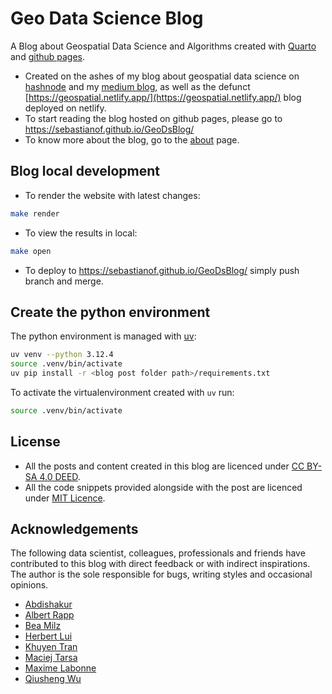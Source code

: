 # Geo Data Science Blog

A Blog about Geospatial Data Science and Algorithms created with [Quarto](https://quarto.org/) and [github pages](https://pages.github.com/).

- Created on the ashes of my blog about geospatial data science on [hashnode](https://geods.hashnode.dev/) and my [medium blog](https://medium.com/@sebastianof/), as well as the defunct [https://geospatial.netlify.app/](https://geospatial.netlify.app/) blog deployed on netlify.
- To start reading the blog hosted on github pages, please go to <https://sebastianof.github.io/GeoDsBlog/>
- To know more about the blog, go to the [about](https://sebastianof.github.io/GeoDsBlog/about/about.html) page.

## Blog local development

- To render the website with latest changes:

```bash
make render
```

- To view the results in local:

```bash
make open
```

- To deploy to <https://sebastianof.github.io/GeoDsBlog/> simply push branch and merge.

## Create the python environment

The python environment is managed with [uv](https://docs.astral.sh/uv/guides/install-python/):

```bash
uv venv --python 3.12.4
source .venv/bin/activate
uv pip install -r <blog post folder path>/requirements.txt
```

To activate the virtualenvironment created with `uv` run:


```bash
source .venv/bin/activate
```

## License

- All the posts and content created in this blog are licenced under [CC BY-SA 4.0 DEED](https://creativecommons.org/licenses/by-sa/4.0/).
- All the code snippets provided alongside with the post are licenced under [MIT Licence](https://choosealicense.com/licenses/mit/).

## Acknowledgements

The following data scientist, colleagues, professionals and friends have contributed to this blog with direct feedback or with indirect inspirations.
The author is the sole responsible for bugs, writing styles and occasional opinions.

- [Abdishakur](https://medium.com/@shakasom)
- [Albert Rapp](https://albert-rapp.de/posts/13_quarto_blog_writing_guide/13_quarto_blog_writing_guide.html)
- [Bea Milz](https://beamilz.com/posts/2022-06-05-creating-a-blog-with-quarto/en/)
- [Herbert Lui](https://herbertlui.medium.com/)
- [Khuyen Tran](https://khuyentran1476.medium.com/)
- [Maciej Tarsa](https://medium.com/@maciejtarsa)
- [Maxime Labonne](https://mlabonne.github.io/blog/)
- [Qiusheng Wu](https://github.com/giswqs)

